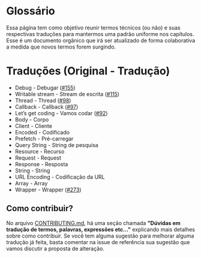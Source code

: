 # Glossário

Essa página tem como objetivo reunir termos técnicos \(ou não\) e suas respectivas traduções para mantermos uma padrão uniforme nos capítulos.  Esse é um documento orgânico que irá ser atualizado de forma colaborativa a medida que novos termos forem surgindo.

# Traduções \(Original - Tradução\)

* Debug - Debugar \([\#155](https://github.com/braziljs/eloquente-javascript/issues/155)\)
* Writable stream - Stream de escrita \([\#115](https://github.com/braziljs/eloquente-javascript/issues/115)\)
* Thread - Thread \([\#98](https://github.com/braziljs/eloquente-javascript/issues/98)\)
* Callback - Callback \([\#97](https://github.com/braziljs/eloquente-javascript/issues/97)\)
* Let’s get coding - Vamos codar \([\#92](https://github.com/braziljs/eloquente-javascript/issues/92)\)
* Body - Corpo 
* Client - Cliente
* Encoded - Codificado
* Prefetch - Pré-carregar
* Query String - String de pesquisa
* Resource - Recurso
* Request - Request
* Response - Resposta
* String - String
* URL Encoding - Codificação da URL
* Array - Array
* Wrapper - Wrapper \([\#273](https://github.com/braziljs/eloquente-javascript/issues/273)\)

## Como contribuir?

No arquivo [CONTRIBUTING.md](/CONTRIBUTING.md), há uma seção chamada **"Dúvidas em tradução de termos, palavras, expressões etc..."** explicando mais detalhes sobre como contribuir. Se você tem alguma sugestão para melhorar alguma tradução já feita, basta comentar na issue de referência sua sugestão que vamos discutir a proposta de alteração.

